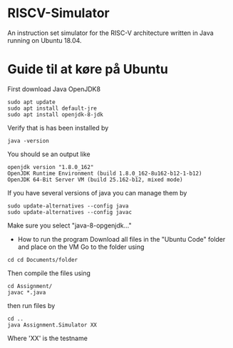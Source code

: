 # RISCV-Simulator
An instruction set simulator for the RISC-V architecture written in Java running on Ubuntu 18.04.

# Guide til at køre på Ubuntu
First download Java OpenJDK8
```
sudo apt update
sudo apt install default-jre
sudo apt install openjdk-8-jdk
```
Verify that is has been installed by
```
java -version
````
You should se an output like 
```
openjdk version "1.8.0_162"
OpenJDK Runtime Environment (build 1.8.0_162-8u162-b12-1-b12)
OpenJDK 64-Bit Server VM (build 25.162-b12, mixed mode)
```
If you have several versions of java you can manage them by
```
sudo update-alternatives --config java
sudo update-alternatives --config javac
```
Make sure you select "java-8-opgenjdk..."
- How to run the program
Download all files in the "Ubuntu Code" folder and place on the VM
Go to the folder using
```
cd cd Documents/folder
```
Then compile the files using
```
cd Assignment/
javac *.java
```
then run files by
```
cd ..
java Assignment.Simulator XX
```
Where 'XX' is the testname
